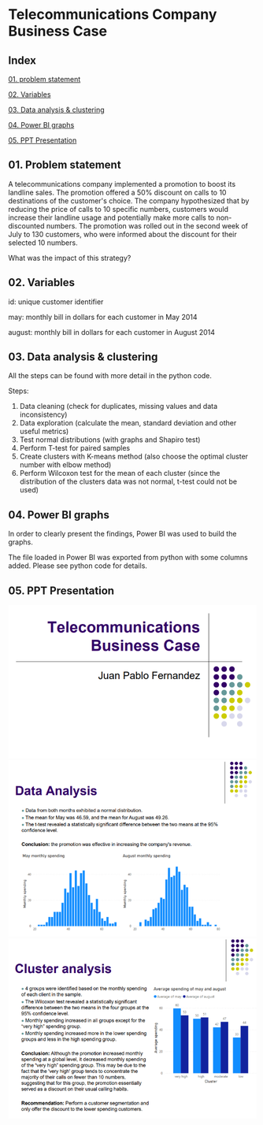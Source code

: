 # Telecommunications Company Business Case

## Index

[01. problem statement](#01-problem-statement)

[02. Variables](#02-variables)

[03. Data analysis & clustering](#03-data-analysis--clustering)

[04. Power BI graphs](#04-power-bi-graphs)

[05. PPT Presentation](#05-ppt-presentation)

## 01. Problem statement

A telecommunications company implemented a promotion to boost its landline sales. The promotion offered a 50% discount on calls to 10 destinations of the customer's choice. The company hypothesized that by reducing the price of calls to 10 specific numbers, customers would increase their landline usage and potentially make more calls to non-discounted numbers. The promotion was rolled out in the second week of July to 130 customers, who were informed about the discount for their selected 10 numbers.

What was the impact of this strategy?

## 02. Variables

id: unique customer identifier

may: monthly bill in dollars for each customer in May 2014

august: monthly bill in dollars for each customer in August 2014

## 03. Data analysis & clustering

All the steps can be found with more detail in the python code.

Steps:
1. Data cleaning (check for duplicates, missing values and data inconsistency)
2. Data exploration (calculate the mean, standard deviation and other useful metrics)
3. Test normal distributions (with graphs and Shapiro test)
4. Perform T-test for paired samples
5. Create clusters with K-means method (also choose the optimal cluster number with elbow method)
6. Perform Wilcoxon test for the mean of each cluster (since the distribution of the clusters data was not normal, t-test could not be used)

## 04. Power BI graphs

In order to clearly present the findings, Power BI was used to build the graphs.

The file loaded in Power BI was exported from python with some columns added. Please see python code for details.

## 05. PPT Presentation

![alt text](images/ppt1.png)
![alt text](images/ppt2.png)
![alt text](images/ppt3.png)
